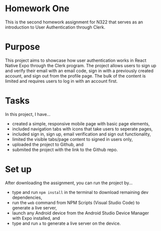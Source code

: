 # Homework One

This is the second homework assignment for N322 that serves as an introduction to User Authentication through Clerk.

# Purpose

This project aims to showcase how user authentication works in React Native Expo through the Clerk program. The project allows users to sign up and verify their email with an email code, sign in with a previously created account, and sign out from the profile page. The bulk of the content is limited and requires users to log in with an account first.

# Tasks

In this project, I have...

- created a simple, responsive mobile page with basic page elements,
- included navigation tabs with icons that take users to seperate pages,
- included sign in, sign up, email verification and sign out functionality,
- limited the visible tabs/page content to signed in users only,
- uploaded the project to Github, and
- submited the project with the link to the Github repo.

# Set up

After downloading the assignment, you can run the project by...

- type and run `npm install` in the terminal to download remaining dev dependencies,
- run the `web` command from NPM Scripts (Visual Studio Code) to generate a live server,
- launch any Android device from the Android Studio Device Manager with Expo installed, and
- type and run `a` to generate a live server on the device.
